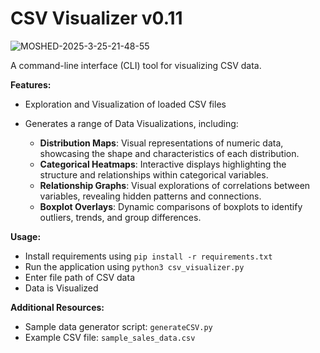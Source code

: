 **CSV Visualizer** v0.11 
================


![MOSHED-2025-3-25-21-48-55](https://github.com/user-attachments/assets/a1c218b7-9684-4bcd-8a72-f8c1f39e0789)


A command-line interface (CLI) tool for visualizing CSV data.

**Features:**

* Exploration and Visualization of loaded CSV files
* Generates a range of Data Visualizations, including:

  -   **Distribution Maps**: Visual representations of numeric data, showcasing the shape and characteristics of each 
distribution.
  -    **Categorical Heatmaps**: Interactive displays highlighting the structure and relationships within categorical 
variables.
  -    **Relationship Graphs**: Visual explorations of correlations between variables, revealing hidden patterns and 
connections.
  -    **Boxplot Overlays**: Dynamic comparisons of boxplots to identify outliers, trends, and group differences.

**Usage:**

* Install requirements using `pip install -r requirements.txt`
* Run the application using `python3 csv_visualizer.py`
* Enter file path of CSV data
* Data is Visualized

**Additional Resources:**

* Sample data generator script: `generateCSV.py`
* Example CSV file: `sample_sales_data.csv`

